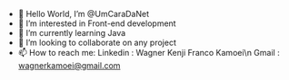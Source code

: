 - 👋 Hello World, I’m @UmCaraDaNet
- 👀 I’m interested in Front-end development
- 🌱 I’m currently learning Java
- 💞️ I’m looking to collaborate on any project
- 📫 How to reach me: 
      Linkedin : Wagner Kenji Franco Kamoei\n
      Gmail : wagnerkamoei@gmail.com

<!---
UmCaraDaNet/UmCaraDaNet is a ✨ special ✨ repository because its `README.md` (this file) appears on your GitHub profile.
You can click the Preview link to take a look at your changes.
--->
